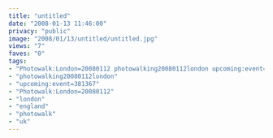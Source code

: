 ```yaml
---
title: "untitled"
date: "2008-01-13 11:46:00"
privacy: "public"
image: "2008/01/13/untitled/untitled.jpg"
views: "7"
faves: "0"
tags:
- "Photowalk:London=20080112 photowalking20080112london upcoming:event=381367 london england uk Photowalk:London=20080112"
- "photowalking20080112london"
- "upcoming:event=381367"
- "Photowalk:London=20080112"
- "london"
- "england"
- "photowalk"
- "uk"
---
```



